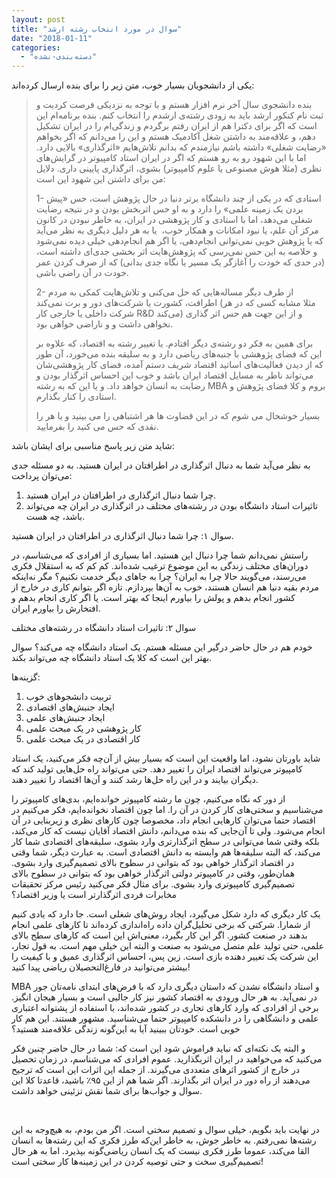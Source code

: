 ```yaml
---
layout: post
title: "سوال در مورد انتخاب رشته ارشد"
date: "2018-01-11"
categories: 
  - "دسته‌بندی-نشده"
---
```


یکی از دانشجویان بسیار خوب، متن زیر را برای بنده ارسال کرده‌اند:

> بنده دانشجوی سال آخر نرم افزار هستم و با توجه به نزدیکی فرصت کردیت و ثبت نام کنکور ارشد باید به زودی رشته‌ی ارشدم را انتخاب کنم. بنده برنامه‌ام این است که اگر برای دکترا هم از ایران رفتم برگردم و زندگی‌ام را در ایران تشکیل دهم، و علاقه‌مند به داشتن شغل آکادمیک هستم و این را می‌دانم که اگر بخواهم «رضایت شغلی» داشته باشم نیاز‌مندم که بدانم تلاش‌هایم «اثرگذاری» بالایی دارد. اما با این شهود رو به رو هستم که اگر در ایران استاد کامپیوتر در گرایش‌های نظری (مثلا هوش مصنوعی یا علوم کامپیوتر) بشوی، اثرگذاری پایینی داری. دلایل من برای داشتن این شهود این است:
> 
> 1- استادی که در یکی از چند دانشگاه برتر دنیا در حال پژوهش است، حس «پیش بردن یک زمینه علمی» را دارد و به او حس اثربخش بودن و در نتیجه رضایت شغلی می‌دهد، اما با استادی و کار پژوهشی در ایران، به خاطر نبودن در کانون مرکز آن علم، یا نبود امکانات و همکار خوب،  یا به هر دلیل دیگری به نظر می‌آید که یا پژوهش خوبی نمی‌توانی انجام‌دهی، یا اگر هم انجام‌دهی خیلی دیده نمی‌شود و خلاصه به این حس نمی‌رسی که پژوهش‌هایت اثر بخشی جدی‌ای داشته است، (در حدی که خودت را آغازگر یک مسیر یا نگاه جدی بدانی) که از صرف کردن عمر خودت در آن راضی باشی.
> 
> 2- از طرف دیگر مساله‌هایی که حل می‌کنی و تلاش‌هایت کمکی به مردم اطرافت، کشورت یا شرکت‌های دور و برت نمی‌کند (مثلا مشابه کسی که در هر شرکت داخلی یا خارجی کار R&D می‌کند) و از این جهت هم حس اثر گذاری نخواهی داشت و و ناراضی خواهی بود.
> 
> برای همین به فکر دو رشته‌ی دیگر افتادم. یا تغییر رشته به اقتصاد، که علاوه بر این که فضای پژوهشی با جنبه‌های ریاضی دارد و به سلیقه بنده می‌خورد، آن طور که از دیدن فعالیت‌های اساتید اقتصاد شریف دستم آمده، فضای کار پژوهشی‌شان می‌تواند ناظر به مسایل اقتصاد ایران باشد و خوب این احساس اثرگذار بودن و رضایت به انسان خواهد داد. و یا این که به رشته MBA بروم و کلا فضای پژوهش و استادی را کنار بگذارم.
> 
> بسیار خوشحال می شوم که در این قضاوت ها هر اشتباهی را می بینید و یا هر را نقدی که حس می کنید را بفرمایید.

شاید متن زیر پاسخ مناسبی برای ایشان باشد:

به نظر می‌آید شما به دنبال اثرگذاری در اطرافتان در ایران هستید. به دو مسئله جدی می‌توان پرداخت:

1. چرا شما دنبال اثرگذاری در اطرافتان در ایران هستید.
2. تاثیرات استاد دانشگاه بودن در رشته‌های مختلف در اثرگذاری در ایران چه می‌تواند باشد، چه هست.

سوال ۱: چرا شما دنبال اثرگذاری در اطرافتان در ایران هستید.

راستش نمی‌دانم شما چرا دنبال این هستید. اما بسیاری از افرادی که می‌شناسم، در دوران‌های مختلف زندگی به این موضوع ترغیب شده‌اند. کم کم که به استقلال فکری می‌رسند، می‌گویند حالا چرا به ایران؟ چرا به جاهای دیگر خدمت نکنیم؟ مگر نه‌اینکه مردم بقیه دنیا هم انسان هستند، خوب به آن‌ها بپردازم. تازه اگر بتوانم کاری در خارج از کشور انجام بدهم و پولش را بیاورم اینجا که بهتر است. یا اگر کاری انجام بدهم و افتخارش را بیاورم ایران.

سوال ۲: تاثیرات استاد دانشگاه در رشته‌های مختلف

خودم هم در حال حاضر درگیر این مسئله هستم. یک استاد دانشگاه چه می‌کند؟ سوال بهتر این است که کلا یک استاد دانشگاه چه می‌تواند بکند.

گزینه‌ها:

1. تربیت دانشجوهای خوب
2. ایجاد جنبش‌های اقتصادی
3. ایجاد جنبش‌های علمی
4. کار پژوهشی در یک مبحث علمی
5. کار اقتصادی در یک مبحث علمی

شاید باورتان نشود، اما واقعیت این است که بسیار بیش از آن‌چه فکر می‌کنید، یک استاد کامپیوتر می‌تواند اقتصاد ایران را تغییر دهد. حتی می‌تواند راه حل‌هایی تولید کند که دیگران بیایند و در این راه حل‌ها رشد کنند و آن‌ها اقتصاد را تغییر دهند.

از دور که نگاه می‌کنیم، چون ما رشته کامپیوتر خوانده‌ایم، بدی‌های کامپیوتر را می‌شناسیم و سختی‌های کار کردن در آن را. اما چون اقتصاد نخوانده‌ایم، فکر می‌کنیم در اقتصاد حتما می‌توان کارهایی انجام داد، مخصوصا چون کارهای نظری و زیربنایی در آن انجام می‌شود. ولی تا آن‌جایی که بنده می‌دانم، دانش اقتصاد آقایان نیست که کار می‌کند، بلکه وقتی شما می‌توانی در سطح اثرگذارتری وارد بشوی، سلیقه‌های اقتصادی شما کار می‌کند، که البته سلیقه‌ها هم وابسته به دانش اقتصادی است. به عبارت دیگر، شما وقتی در اقتصاد اثرگذار خواهی بود که بتوانی در سطوح بالای تصمیم‌گیری وارد بشوی. همان‌طور، وقتی در کامپیوتر دولتی اثرگذار خواهی بود که بتوانی در سطوح بالای تصمیم‌گیری کامپیوتری وارد بشوی. برای مثال فکر می‌کنید رئیس مرکز تحقیقات مخابرات فردی اثرگذارتر است یا وزیر اقتصاد؟

یک کار دیگری که دارد شکل می‌گیرد، ایجاد روش‌های شغلی است. جا دارد که یادی کنیم از شمارا. شرکتی که برخی تحلیل‌گران داده راه‌اندازی کرده‌اند تا کارهای علمی انجام بدهند در صنعت کشور. اگر این کار بگیرد، معنی‌اش این است که کارهای سطح بالای علمی، حتی تولید علم متصل می‌شود به صنعت و البته این خیلی مهم است. به قول تجار، این شرکت یک تغییر دهنده بازی است. زین پس، احساس اثرگذاری عمیق و با کیفیت را بیشتر می‌توانید در فارغ‌التحصیلان ریاضی پیدا کنید!

MBA و استاد دانشگاه نشدن که داستان دیگری دارد که با فرض‌های ابتدای نامه‌تان جور در نمی‌آید. به هر حال ورودی به اقتصاد کشور نیز کار جالبی است و بسیار هیجان انگیز. برخی از افرادی که وارد کارهای تجاری در کشور شده‌اند، با استفاده از پشتوانه اعتباری علمی و دانشگاهی را در دانشکده کامپیوتر حتما می‌شناسید. مشهور هستند. این هم کار خوبی است. خودتان ببینید آیا به این‌گونه زندگی علاقه‌مند هستید؟

و البته یک نکته‌ای که نباید فراموش شود این است که: شما در حال حاضر چنین فکر می‌کنید که می‌خواهید در ایران اثربگذارید. عموم افرادی که می‌شناسم، در زمان تحصیل در خارج از کشور اثرهای متعددی می‌گیرند. از جمله این اثرات این است که ترجیح می‌دهند از راه دور در ایران اثر بگذارند. اگر شما هم از این ۹۵٪ باشید، قاعدتا کلا این سوال و جواب‌ها برای شما نقش تزئینی خواهد داشت.

 

در نهایت باید بگویم، خیلی سوال و تصمیم سختی است. اگر من بودم، به هیچ‌وجه به این رشته‌ها نمی‌رفتم. به خاطر جوش، به خاطر این‌که طرز فکری که این رشته‌ها به انسان القا می‌کند، عموما طرز فکری نیست که یک انسان ریاضی‌گونه بپذیرد. اما به هر حال تصمیم‌گیری سخت و حتی توصیه کردن در این زمینه‌ها کار سختی است!
